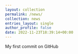 ```yaml
---
layout: collection
permalink: /news/
collection: news
entries_layout: single
author_profile: false
date: 2022-11-23T18:39:14+00:00
---
```


My first commit on GitHub
